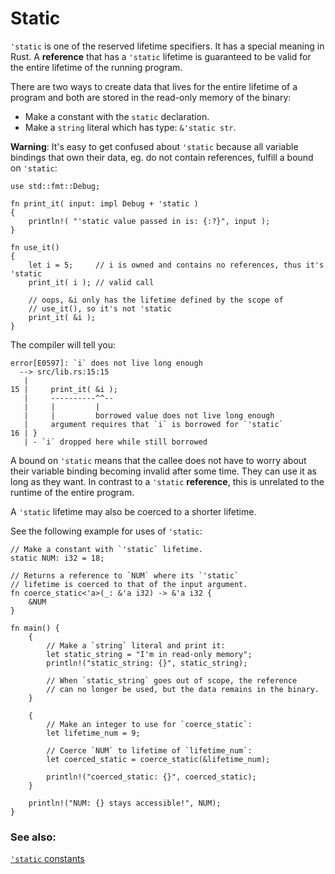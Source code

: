 # Static

`'static` is one of the reserved lifetime specifiers. It has a special meaning
in Rust. A __reference__ that has a `'static` lifetime is guaranteed to be 
valid for the entire lifetime of the running program. 

There are two ways to create data that lives for the entire lifetime of
a program and both are stored in the read-only memory of the binary:

* Make a constant with the `static` declaration.
* Make a `string` literal which has type: `&'static str`.

__Warning__: It's easy to get confused about `'static` because all variable
bindings that own their data, eg. do not contain references, fulfill a 
bound on `'static`:

```rust,editable,compile_fail
use std::fmt::Debug;

fn print_it( input: impl Debug + 'static )
{
    println!( "'static value passed in is: {:?}", input );
}

fn use_it()
{
    let i = 5;     // i is owned and contains no references, thus it's 'static
    print_it( i ); // valid call
    
    // oops, &i only has the lifetime defined by the scope of 
    // use_it(), so it's not 'static
    print_it( &i ); 
}
```


The compiler will tell you:
```ignore
error[E0597]: `i` does not live long enough
  --> src/lib.rs:15:15
   |
15 |     print_it( &i ); 
   |     ----------^^--
   |     |         |
   |     |         borrowed value does not live long enough
   |     argument requires that `i` is borrowed for `'static`
16 | }
   | - `i` dropped here while still borrowed
```

A bound on `'static` means that the callee does not have to worry
about their variable binding becoming invalid after some time.
They can use it as long as they want. In contrast to a `'static` 
__reference__, this is unrelated to the runtime of the entire program.

A `'static` lifetime may also be coerced to a shorter lifetime. 

See the following example for uses of `'static`:

```rust,editable
// Make a constant with `'static` lifetime.
static NUM: i32 = 18;

// Returns a reference to `NUM` where its `'static` 
// lifetime is coerced to that of the input argument.
fn coerce_static<'a>(_: &'a i32) -> &'a i32 {
    &NUM
}

fn main() {
    {
        // Make a `string` literal and print it:
        let static_string = "I'm in read-only memory";
        println!("static_string: {}", static_string);

        // When `static_string` goes out of scope, the reference
        // can no longer be used, but the data remains in the binary.
    }
    
    {
        // Make an integer to use for `coerce_static`:
        let lifetime_num = 9;

        // Coerce `NUM` to lifetime of `lifetime_num`:
        let coerced_static = coerce_static(&lifetime_num);

        println!("coerced_static: {}", coerced_static);
    }
    
    println!("NUM: {} stays accessible!", NUM);
}
```

### See also:

[`'static` constants][static_const]

[static_const]: ../../custom_types/constants.md

